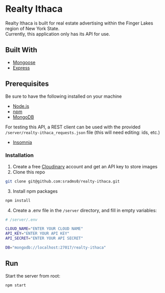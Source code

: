 # Realty Ithaca
Realty Ithaca is built for real estate advertising within the Finger Lakes region of New York State.<br>
Currently, this application only has its API for use.

## Built With
* [Mongoose](https://mongoosejs.com)
* [Express](https://expressjs.com)

## Prerequisites
Be sure to have the following installed on your machine
* [Node.js](https://nodejs.org)
* [npm](https://www.npmjs.com)
* [MongoDB](https://www.mongodb.com)

For testing this API, a REST client can be used with the provided `/server/realty-ithaca_requests.json` file (this will need editing: ids, etc.)
* [Insomnia](https://insomnia.rest)

### Installation
1. Create a free [Cloudinary](https://cloudinary.com) account and get an API key to store images
2. Clone this repo
```sh
git clone git@github.com:sradms0/realty-ithaca.git
```

3. Install npm packages
```sh
npm install
```

4. Create a .env file in the `/server` directory, and fill in empty variables:
```sh
# /server/.env

CLOUD_NAME="ENTER YOUR CLOUD NAME"
API_KEY="ENTER YOUR API KEY"
API_SECRET="ENTER YOUR API SECRET"

DB="mongodb://localhost:27017/realty-ithaca"
```

## Run
Start the server from root:
```
npm start
```
